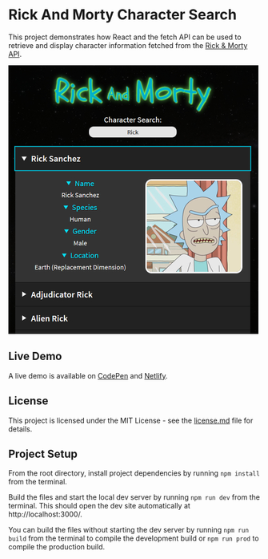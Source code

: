 # Rick And Morty Character Search
This project demonstrates how React and the fetch API can be used to retrieve and display character information fetched from the [Rick & Morty API](https://rickandmortyapi.com).

![Rick And Morty Character Search Demo](demo-image.jpg "Rick And Morty Character Search Demo")

## Live Demo
A live demo is available on [CodePen](https://codepen.io/GeorgePark/full/erPRKg) and [Netlify](https://rick-and-morty-character-search.netlify.app/).

## License
This project is licensed under the MIT License - see the [license.md](license.md) file for details.

## Project Setup

From the root directory, install project dependencies by running `npm install` from the terminal.

Build the files and start the local dev server by running `npm run dev` from the terminal. This should open the dev site automatically at http://localhost:3000/.

You can build the files without starting the dev server by running `npm run build` from the terminal to compile the development build or `npm run prod` to compile the production build.